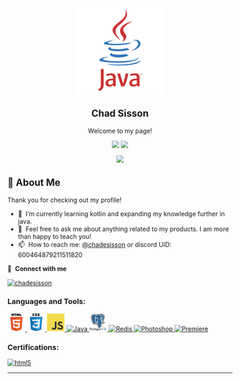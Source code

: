 

<p align="center">
 <img width="200px" src="https://github.com/chadsisson/chadsisson/blob/main/java-logo-1.png" align="center" alt="GitHub Readme Stats" />
 <h2 align="center">Chad Sisson</h2>
 <p align="center">Welcome to my page!</p>
</p>

<p align="center">
  <tr>
    <td align="center" style="padding=0;width=50%;">
      <img src="https://github-readme-stats.vercel.app/api/?username=chadsisson&title_color=5ae87c&text_color=9f9f9f&show_icons=true&bg_color=00000000&hide_border=true&icon_color=5ae87c&hide_title=true&count_private=true&include_all_commits=true&enable_animations=true" />
    </td>
      <td align="center" style="padding=0;width=50%;">
      <img src="https://github-readme-stats-one-bice.vercel.app/api/top-langs/?username=chadsisson&role=OWNER,ORGANIZATION_MEMBER,COLLABORATOR&title_color=5ae87c&text_color=9f9f9f&show_icons=true&bg_color=00000000&hide_border=true&icon_color=5ae87c&hide_title=true&count_private=true&enable_animations=true" />
    </td>
  </tr>
</p>

<p align="center">
  <tr>
    <td align="center" style="padding=0;width=50%;">
      <img src="https://github-readme-streak-stats.herokuapp.com/?user=chadsisson&theme=tokyonight_duo&hide_border=true&ring=000000&currStreakLabel=5ae87c&sideNums=5ae87c&dates=979797&sideLabels=5ae87c&currStreakNum=5ae87c&border=DD2727&stroke=00000000&background=00000000&fire=FF7600" />
    </td>
  </tr>
</p>

 ## :thought_balloon:	About Me
Thank you for checking out my profile! 

- 🌱 &nbsp;I’m currently learning kotlin and expanding my knowledge further in java.
- 💬 &nbsp;Feel free to ask me about anything related to my products. I am more than happy to teach you! 
- 📫 &nbsp;How to reach me: [@chadesisson](https://twitter.com/chadesisson) or discord UID: 600464879211511820


🔗 &nbsp;**Connect with me**
<p align="left">
  <a href="https://www.linkedin.com/in/chadesisson" target="blank"><img align="center" src="https://cdn-icons-png.flaticon.com/512/220/220201.png" alt="chadesisson" height="40" width="36" /></a>
 </p>
 
<h3 align="left">Languages and Tools:</h3>
<p align="left">
    <a href="https://www.w3.org/html/" target="_blank"> <img src="https://raw.githubusercontent.com/devicons/devicon/master/icons/html5/html5-original-wordmark.svg" alt="html5" width="40" height="40"/> </a>
    <a href="https://www.w3schools.com/css/" target="_blank"> <img src="https://raw.githubusercontent.com/devicons/devicon/master/icons/css3/css3-original-wordmark.svg" alt="css3" width="40" height="40"/> </a>
    <a href="https://developer.mozilla.org/en-US/docs/Web/JavaScript" target="_blank"> <img src="https://raw.githubusercontent.com/devicons/devicon/master/icons/javascript/javascript-original.svg" alt="javascript" width="40" height="40"/> </a>
     <a href="https://www.java.com/en/" target="_blank"> <img src="https://cdn.worldvectorlogo.com/logos/java.svg" alt="Java" width="40" height="40"/> </a>
    <a href="https://www.postgresql.org" target="_blank"> <img src="https://raw.githubusercontent.com/devicons/devicon/master/icons/postgresql/postgresql-original-wordmark.svg" alt="postgresql" width="40" height="40"/> </a>
     <a href="https://redis.io/" target="_blank"> <img src="https://cdn.worldvectorlogo.com/logos/redis.svg" alt="Redis" width="40" height="40"/> </a>
    <a href="https://www.adobe.com/products/photoshop.html" target="_blank"> <img src="https://cdn.worldvectorlogo.com/logos/adobe-photoshop-2.svg" alt="Photoshop" width="40" height="40"/> </a> 
     <a href="https://www.adobe.com/products/premiere.html" target="_blank"> <img src="https://cdn.worldvectorlogo.com/logos/premiere-cc.svg" alt="Premiere" width="40" height="40"/> </a> 
</p>

<h3 align="left">Certifications:</h3>
<p align="left">
    <a href="https://www.comptia.org/certifications/security" target="_blank"> <img src="https://www.ripplesoftware.ca/wp-content/uploads/2019/11/securituy-300x204.png" alt="html5"/> </a>
</p>

---
